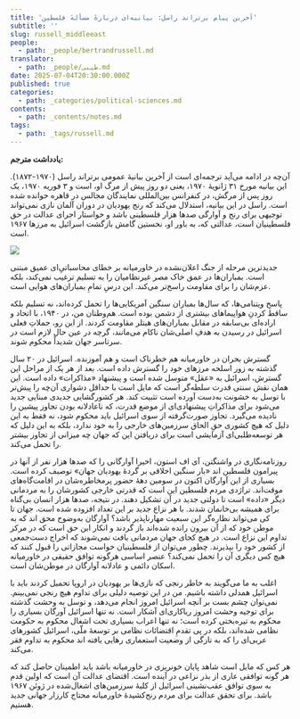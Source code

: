 ```yaml
---
title: 'آخرین پیام برتراند راسل: بیانیه‌ای دربارهٔ مسألهٔ فلسطین'
subtitle: ''
slug: russell_middleeast
people:
  - path: _people/bertrandrussell.md
translator:
  - path: _people/طیبی.md
date: 2025-07-04T20:30:00.000Z
published: true
categories:
  - path: _categories/political-sciences.md
contents:
  - path: _contents/notes.md
tags:
  - path: _tags/russell.md
---
```




**یادداشت مترجم:**

آن‌چه در ادامه می‌آید ترجمه‌ای است از آخرین بیانیهٔ عمومی برتراند راسل (۱۹۷۰-۱۸۷۲). این بیانیه مورخ ۳۱ ژانویهٔ ۱۹۷۰، یعنی دو روز پیش از مرگ او، ‌است و ۳ فوریه ۱۹۷۰، یک روز پس از مرگش،‌ در کنفرانس بین‌المللی نمایندگان مجالس در قاهره خوانده شده است. راسل در این بیانیه، استدلال می‌کند که رنج یهودیان در دوران آلمان نازی نمی‌تواند توجیهی برای رنج و آوارگی صدها هزار فلسطینی باشد و خواستار اجرای عدالت در حق فلسطینیان است، عدالتی که، به باور او، نخستین گامش بازگشت اسرائیل به مرزها ۱۹۶۷ است.

![](https://assets.tina.io/b6b0cb5c-4b1b-43f4-9bea-8d6867c09320/magazine/DNBW-980x580-83.png)


جدیدترین مرحله از جنگ اعلان‌نشده در خاورمیانه بر خطای محاسباتی‌ِ‌ای عمیق مبتنی است. بمباران‌ها در عمق  خاک مصر غیرنظامیان را به تسلیم ترغیب نمی‌کند،‌ بلکه عزم‌شان را برای مقاومت راسخ‌تر می‌کند. این درسِ تمامِ بمباران‌های هوایی است.

پاسخ ویتنامی‌ها، که سال‌ها بمباران سنگین آمریکایی‌‌ها را تحمل کرده‌اند، نه تسلیم بلکه ساقط کردنِ هواپیماهای بیشتری از دشمن بوده است. هم‌وطنان من، در ۱۹۴۰، با اتحاد و اراده‌ای بی‌سابقه در مقابل بمباران‌های هیتلر مقاومت
کردند. از این رو، حملاتِ فعلی اسرائیل در رسیدن به هدفِ اصلی‌شان ناکام می‌مانند، گرچه در عین حال لازم است در سرتاسر جهان شدیداً محکوم شوند.

گسترش بحران در خاورمیانه هم خطرناک است و هم آموزنده. اسرائیل در ۲۰ سال گذشته به زور اسلحه مرزهای خود را گسترش داده است. بعد از هر یک از مراحل این گسترش، اسرائیل به «عقل» متوسل شده است و پیشنهاد «مذاکرات» داده است. این همان نقش سنتی قدرت سلطه‌گر است که مایل است با حداقل دشواری آن‌چه را پیش‌تر با توسل به خشونت به‌دست آورده است تثبیت کند. هر کشورگشایی جدیدی مبنایی جدید می‌شود برای مذاکراتِ پیشنهادی‌ای از موضع قدرت، که ناعادلانه بودن تجاوز پیشین را نادیده می‌گیرد. تجاوز صورت‌گرفته از سوی اسرائیل باید محکوم شود، نه فقط به این دلیل که هیچ کشوری حقِ الحاق سرزمین‌های خارجی را به خود ندارد، بلکه به ‌این دلیل که هر توسعه‌طلبی‌ای آزمایشی است برای دریافتن این که جهان چه میزانی از تجاوز بیشتر را تحمل می‌کند.

روزنامه‌نگاری در واشنگتن، آی اف استون، اخیرا آوارگانی را که صدها هزار نفر از آنها در پیرامون فلسطین اند «بار سنگین اخلاقی بر گردهٔ یهودیان جهان» توصیف کرده است. بسیاری از این آوارگان اکنون در سومین دههٔ حضور پرمخاطره‌شان در اقامت‌گاه‌های موقت‌اند. تراژدی مردم فلسطین این است که قدرتی خارجی کشورشان را به مردمانی دیگر «داده» است تا دولتی جدید در آن تشکیل دهند. در نتیجه، صدها هزار انسان بی‌گناه برای همیشه بی‌خانمان شدند. با هر نزاع جدید بر این تعداد افزوده شده است. جهان تا کی‌ می‌تواند نظاره‌گر این سبعیت مهارناپذیر باشد؟ آوارگان به‌وضوح محق اند که به موطن خود که از آن بیرون رانده شده‌اند باز گردند و انکار این حق است که در مرکز تداوم این نزاع است. در هیچ کجای جهان مردمانی یافت نمی‌شوند که اخراج دست‌جمعی از کشور خود را بپذیرند. چطور می‌توان از فلسطینیان خواست مجازاتی را قبول کنند که هیچ کس دیگری آن را تحمل نمی‌کند؟ عنصر اساسی هرگونه توافق حقیقی در خاورمیانه اسکان دائمی و عادلانه آوارگان در موطن‌شان است.

اغلب به ما می‌گویند به خاطر رنجی که نازی‌ها بر یهودیان در اروپا تحمیل کردند باید با اسرائیل همدلی داشته باشیم. من در این توصیه دلیلی برای تداوم هیچ رنجی نمی‌بینم. نمی‌توان چشم بست بر آنچه اسرائیل امروز انجام می‌دهد، و توسل به وحشت گذشته برای توجیه وحشت امروز ریاکاری‌ای آشکار است. نه تنها اسرائیل آورگان بسیاری را محکوم به تیره‌بختی کرده است؛ نه تنها اعراب بسیاری تحت اشغال محکوم به حکومت نظامی شده‌اند، بلکه در پی تقدمِ اقتضائات نظامی بر توسعهٔ ملّی، اسرائیل کشورهای عربی‌ای را که به تازگی از وضعیت استعماری رهایی یافته اند محکوم به تداوم فقر می‌کند.

هر کس که مایل است شاهد پایان خونریزی در خاورمیانه باشد باید اطمینان حاصل کند که هر گونه توافقی عاری از بذر نزاعی در آینده است. اقتضای عدالت آن است که اولین قدم به سوی توافق عقب‌نشینی اسرائیل از کلیهٔ سرزمین‌های اشغال‌شده در ژوئن ۱۹۶۷ باشد. برای تحقق عدالت برای مردم رنج‌کشیدهٔ خاورمیانه محتاج کارزار جهانی جدید هستیم.
